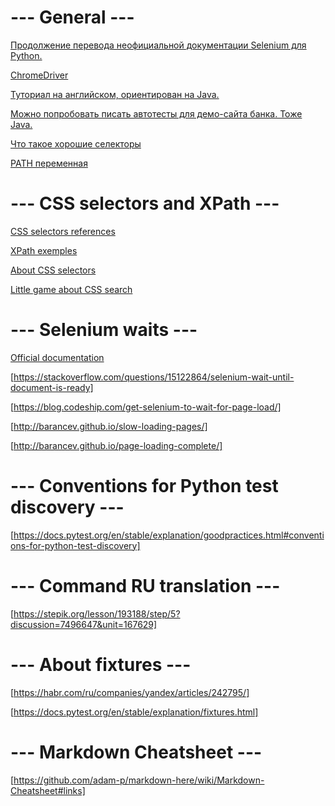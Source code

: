 
# --- General ---

[Продолжение перевода неофициальной документации Selenium для Python.](https://habr.com/ru/articles/250975/)

[ChromeDriver](http://chromedriver.chromium.org/getting-started)

[Туториал на английском, ориентирован на Java.](https://www.guru99.com/selenium-tutorial.html)

[Можно попробовать писать автотесты для демо-сайта банка. Тоже Java.](https://www.guru99.com/live-selenium-project.html)
 
[Что такое хорошие селекторы](http://barancev.github.io/good-locators/)

[PATH переменная](http://barancev.github.io/what-is-path-env-var/) 

# --- CSS selectors and XPath ---

[CSS selectors references](https://www.w3schools.com/cssref/css_selectors.php)

[XPath exemples](http://zvon.org/xxl/XPathTutorial/General_rus/examples.html)

[About CSS selectors](https://habr.com/ru/companies/otus/articles/350368/)

[Little game about CSS search](https://flukeout.github.io/)

# --- Selenium waits ---

[Official documentation](https://www.selenium.dev/documentation/webdriver/waits/)

[https://stackoverflow.com/questions/15122864/selenium-wait-until-document-is-ready]

[https://blog.codeship.com/get-selenium-to-wait-for-page-load/]

[http://barancev.github.io/slow-loading-pages/]

[http://barancev.github.io/page-loading-complete/]

# --- Conventions for Python test discovery ---

[https://docs.pytest.org/en/stable/explanation/goodpractices.html#conventions-for-python-test-discovery]

# --- Command RU translation ---

[https://stepik.org/lesson/193188/step/5?discussion=7496647&unit=167629]

# --- About fixtures ---

[https://habr.com/ru/companies/yandex/articles/242795/]

[https://docs.pytest.org/en/stable/explanation/fixtures.html]

# --- Markdown Cheatsheet ---
[https://github.com/adam-p/markdown-here/wiki/Markdown-Cheatsheet#links]
